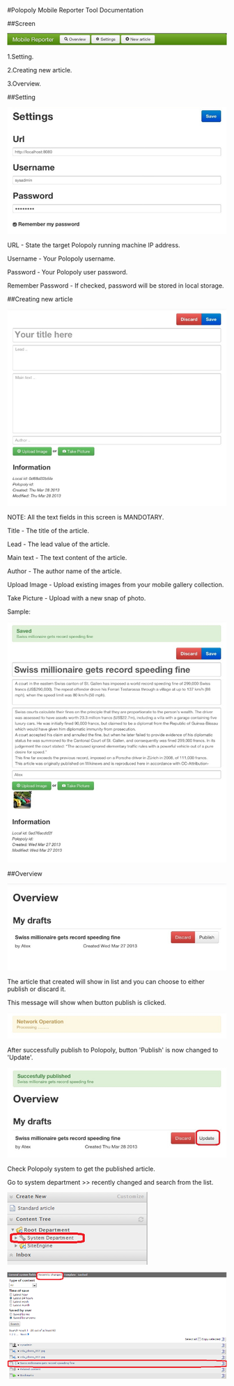 #Polopoly Mobile Reporter Tool Documentation

##Screen

![Navigation](https://github.com/Jaclyn/doc/raw/master/screenshot/nav.png "Navigation")

1.Setting.

2.Creating new article.

3.Overview.

##Setting

![Setting](https://github.com/Jaclyn/doc/raw/master/screenshot/setting.png "Setting")

  URL - State the target Polopoly running machine IP address.
  
  Username - Your Polopoly username.
  
  Password - Your Polopoly user password.
  
  Remember Password - If checked, password will be stored in local storage.
  
##Creating new article

![Create new article](https://github.com/Jaclyn/doc/raw/master/screenshot/article.png "Create new article")

  NOTE: All the text fields in this screen is MANDOTARY.

  Title - The title of the article.
  
  Lead - The lead value of the article.
  
  Main text - The text content of the article.
 
  Author - The author name of the article.
 
  Upload Image - Upload existing images from your mobile gallery collection.
 
  Take Picture - Upload with a new snap of photo.
 
  Sample:
  
![Example](https://github.com/Jaclyn/doc/raw/master/screenshot/article2.png "Example")
 
##Overview

![Overview](https://github.com/Jaclyn/doc/raw/master/screenshot/overview.png "Overview")

The article that created will show in list and you can choose to either publish or discard it.

This message will show when button publish is clicked.

![Publish](https://github.com/Jaclyn/doc/raw/master/screenshot/publish.png "Publish")

After successfully publish to Polopoly, button 'Publish' is now changed to 'Update'.

![Publish2](https://github.com/Jaclyn/doc/raw/master/screenshot/publish2.png "Publish2")

Check Polopoly system to get the published article.

Go to system department >> recently changed and search from the list. 

![Polopoly](https://github.com/Jaclyn/doc/raw/master/screenshot/polopoly.png "Polopoly")

![Polopoly2](https://github.com/Jaclyn/doc/raw/master/screenshot/polopoly2.png "Polopoly2")
